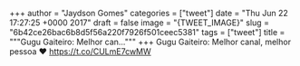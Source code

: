 
+++
author = "Jaydson Gomes"
categories = ["tweet"]
date = "Thu Jun 22 17:27:25 +0000 2017"
draft = false
image = "{TWEET_IMAGE}"
slug = "6b42ce26bac6b8d5f56a220f7926f501ceec5381"
tags = ["tweet"]
title = """Gugu Gaiteiro: Melhor can..."""
+++
Gugu Gaiteiro: Melhor canal, melhor pessoa ❤️ https://t.co/CULmE7cwMW
